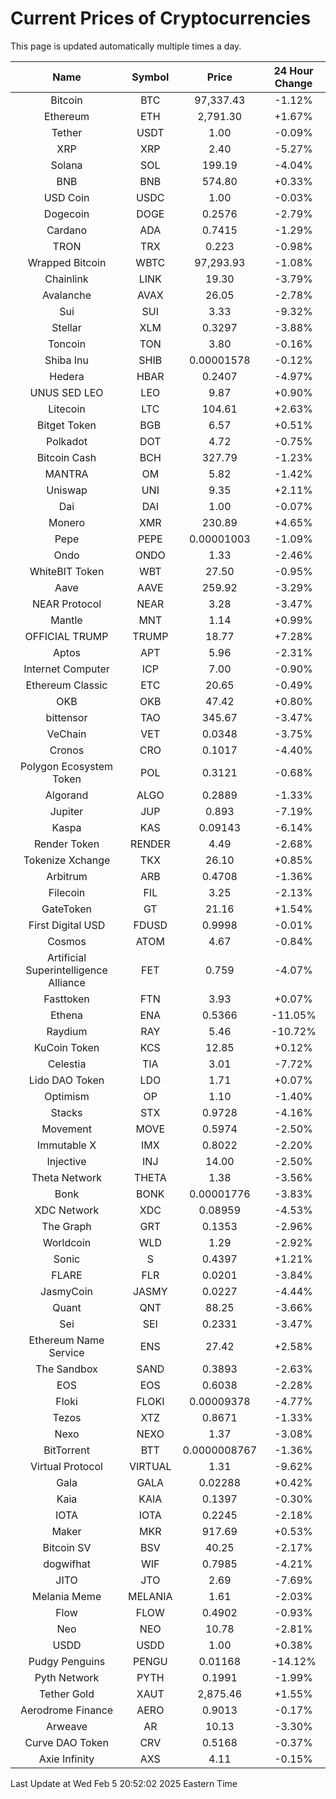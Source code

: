 # Current Prices of Cryptocurrencies
This page is updated automatically multiple times a day.

| Name | Symbol | Price | 24 Hour Change |
| :---: |:---:| :---: | :---: |
| Bitcoin | BTC | 97,337.43 | -1.12% |
| Ethereum | ETH | 2,791.30 | +1.67% |
| Tether | USDT | 1.00 | -0.09% |
| XRP | XRP | 2.40 | -5.27% |
| Solana | SOL | 199.19 | -4.04% |
| BNB | BNB | 574.80 | +0.33% |
| USD Coin | USDC | 1.00 | -0.03% |
| Dogecoin | DOGE | 0.2576 | -2.79% |
| Cardano | ADA | 0.7415 | -1.29% |
| TRON | TRX | 0.223 | -0.98% |
| Wrapped Bitcoin | WBTC | 97,293.93 | -1.08% |
| Chainlink | LINK | 19.30 | -3.79% |
| Avalanche | AVAX | 26.05 | -2.78% |
| Sui | SUI | 3.33 | -9.32% |
| Stellar | XLM | 0.3297 | -3.88% |
| Toncoin | TON | 3.80 | -0.16% |
| Shiba Inu | SHIB | 0.00001578 | -0.12% |
| Hedera | HBAR | 0.2407 | -4.97% |
| UNUS SED LEO | LEO | 9.87 | +0.90% |
| Litecoin | LTC | 104.61 | +2.63% |
| Bitget Token | BGB | 6.57 | +0.51% |
| Polkadot | DOT | 4.72 | -0.75% |
| Bitcoin Cash | BCH | 327.79 | -1.23% |
| MANTRA | OM | 5.82 | -1.42% |
| Uniswap | UNI | 9.35 | +2.11% |
| Dai | DAI | 1.00 | -0.07% |
| Monero | XMR | 230.89 | +4.65% |
| Pepe | PEPE | 0.00001003 | -1.09% |
| Ondo | ONDO | 1.33 | -2.46% |
| WhiteBIT Token | WBT | 27.50 | -0.95% |
| Aave | AAVE | 259.92 | -3.29% |
| NEAR Protocol | NEAR | 3.28 | -3.47% |
| Mantle | MNT | 1.14 | +0.99% |
| OFFICIAL TRUMP | TRUMP | 18.77 | +7.28% |
| Aptos | APT | 5.96 | -2.31% |
| Internet Computer | ICP | 7.00 | -0.90% |
| Ethereum Classic | ETC | 20.65 | -0.49% |
| OKB | OKB | 47.42 | +0.80% |
| bittensor | TAO | 345.67 | -3.47% |
| VeChain | VET | 0.0348 | -3.75% |
| Cronos | CRO | 0.1017 | -4.40% |
| Polygon Ecosystem Token | POL | 0.3121 | -0.68% |
| Algorand | ALGO | 0.2889 | -1.33% |
| Jupiter | JUP | 0.893 | -7.19% |
| Kaspa | KAS | 0.09143 | -6.14% |
| Render Token | RENDER | 4.49 | -2.68% |
| Tokenize Xchange | TKX | 26.10 | +0.85% |
| Arbitrum | ARB | 0.4708 | -1.36% |
| Filecoin | FIL | 3.25 | -2.13% |
| GateToken | GT | 21.16 | +1.54% |
| First Digital USD | FDUSD | 0.9998 | -0.01% |
| Cosmos | ATOM | 4.67 | -0.84% |
| Artificial Superintelligence Alliance | FET | 0.759 | -4.07% |
| Fasttoken | FTN | 3.93 | +0.07% |
| Ethena | ENA | 0.5366 | -11.05% |
| Raydium | RAY | 5.46 | -10.72% |
| KuCoin Token | KCS | 12.85 | +0.12% |
| Celestia | TIA | 3.01 | -7.72% |
| Lido DAO Token | LDO | 1.71 | +0.07% |
| Optimism | OP | 1.10 | -1.40% |
| Stacks | STX | 0.9728 | -4.16% |
| Movement | MOVE | 0.5974 | -2.50% |
| Immutable X | IMX | 0.8022 | -2.20% |
| Injective | INJ | 14.00 | -2.50% |
| Theta Network | THETA | 1.38 | -3.56% |
| Bonk | BONK | 0.00001776 | -3.83% |
| XDC Network | XDC | 0.08959 | -4.53% |
| The Graph | GRT | 0.1353 | -2.96% |
| Worldcoin | WLD | 1.29 | -2.92% |
| Sonic | S | 0.4397 | +1.21% |
| FLARE | FLR | 0.0201 | -3.84% |
| JasmyCoin | JASMY | 0.0227 | -4.44% |
| Quant | QNT | 88.25 | -3.66% |
| Sei | SEI | 0.2331 | -3.47% |
| Ethereum Name Service | ENS | 27.42 | +2.58% |
| The Sandbox | SAND | 0.3893 | -2.63% |
| EOS | EOS | 0.6038 | -2.28% |
| Floki | FLOKI | 0.00009378 | -4.77% |
| Tezos | XTZ | 0.8671 | -1.33% |
| Nexo | NEXO | 1.37 | -3.08% |
| BitTorrent | BTT | 0.0000008767 | -1.36% |
| Virtual Protocol | VIRTUAL | 1.31 | -9.62% |
| Gala | GALA | 0.02288 | +0.42% |
| Kaia | KAIA | 0.1397 | -0.30% |
| IOTA | IOTA | 0.2245 | -2.18% |
| Maker | MKR | 917.69 | +0.53% |
| Bitcoin SV | BSV | 40.25 | -2.17% |
| dogwifhat | WIF | 0.7985 | -4.21% |
| JITO | JTO | 2.69 | -7.69% |
| Melania Meme | MELANIA | 1.61 | -2.03% |
| Flow | FLOW | 0.4902 | -0.93% |
| Neo | NEO | 10.78 | -2.81% |
| USDD | USDD | 1.00 | +0.38% |
| Pudgy Penguins | PENGU | 0.01168 | -14.12% |
| Pyth Network | PYTH | 0.1991 | -1.99% |
| Tether Gold | XAUT | 2,875.46 | +1.55% |
| Aerodrome Finance | AERO | 0.9013 | -0.17% |
| Arweave | AR | 10.13 | -3.30% |
| Curve DAO Token | CRV | 0.5168 | -0.37% |
| Axie Infinity | AXS | 4.11 | -0.15% |

Last Update at Wed Feb  5 20:52:02 2025 Eastern Time